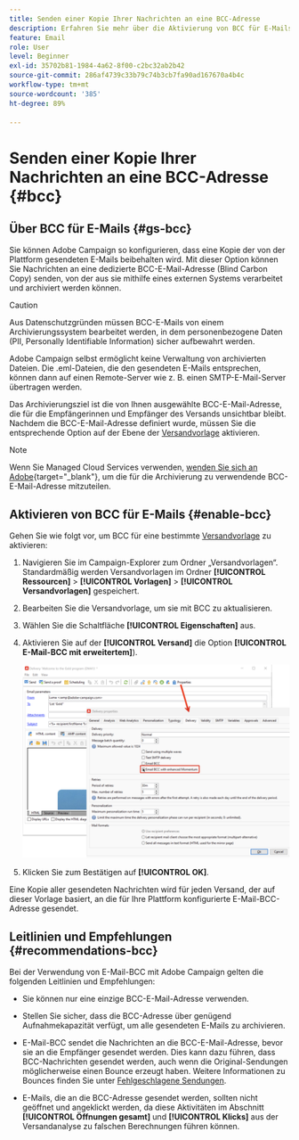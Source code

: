 ```yaml
---
title: Senden einer Kopie Ihrer Nachrichten an eine BCC-Adresse
description: Erfahren Sie mehr über die Aktivierung von BCC für E-Mails in Adobe Campaign
feature: Email
role: User
level: Beginner
exl-id: 35702b81-1984-4a62-8f00-c2bc32ab2b42
source-git-commit: 286af4739c33b79c74b3cb7fa90ad167670a4b4c
workflow-type: tm+mt
source-wordcount: '385'
ht-degree: 89%

---
```


# Senden einer Kopie Ihrer Nachrichten an eine BCC-Adresse {#bcc}

<!--
>[!NOTE]
>
>This capability is available starting Campaign v8.3. To check your version, refer to [this section](../start/compatibility-matrix.md#how-to-check-your-campaign-version-and-buildversion)-->

## Über BCC für E-Mails {#gs-bcc}

Sie können Adobe Campaign so konfigurieren, dass eine Kopie der von der Plattform gesendeten E-Mails beibehalten wird. Mit dieser Option können Sie Nachrichten an eine dedizierte BCC-E-Mail-Adresse (Blind Carbon Copy) senden, von der aus sie mithilfe eines externen Systems verarbeitet und archiviert werden können.

>[!CAUTION]
>
>Aus Datenschutzgründen müssen BCC-E-Mails von einem Archivierungssystem bearbeitet werden, in dem personenbezogene Daten (PII, Personally Identifiable Information) sicher aufbewahrt werden.

Adobe Campaign selbst ermöglicht keine Verwaltung von archivierten Dateien. Die .eml-Dateien, die den gesendeten E-Mails entsprechen, können dann auf einen Remote-Server wie z. B. einen SMTP-E-Mail-Server übertragen werden.

Das Archivierungsziel ist die von Ihnen ausgewählte BCC-E-Mail-Adresse, die für die Empfängerinnen und Empfänger des Versands unsichtbar bleibt. Nachdem die BCC-E-Mail-Adresse definiert wurde, müssen Sie die entsprechende Option auf der Ebene der [Versandvorlage](create-templates.md) aktivieren.

>[!NOTE]
>
>Wenn Sie Managed Cloud Services verwenden, [wenden Sie sich an Adobe](../start/campaign-faq.md#support){target="_blank"}, um die für die Archivierung zu verwendende BCC-E-Mail-Adresse mitzuteilen.

## Aktivieren von BCC für E-Mails {#enable-bcc}

Gehen Sie wie folgt vor, um BCC für eine bestimmte [Versandvorlage](create-templates.md) zu aktivieren:

1. Navigieren Sie im Campaign-Explorer zum Ordner „Versandvorlagen“. Standardmäßig werden Versandvorlagen im Ordner **[!UICONTROL Ressourcen]** > **[!UICONTROL Vorlagen]** > **[!UICONTROL Versandvorlagen]** gespeichert.
1. Bearbeiten Sie die Versandvorlage, um sie mit BCC zu aktualisieren.
1. Wählen Sie die Schaltfläche **[!UICONTROL Eigenschaften]** aus.
1. Aktivieren Sie auf der **[!UICONTROL Versand]** die Option **[!UICONTROL E-Mail-BCC mit erweitertem]**).

   ![](assets/email-bcc.png)

1. Klicken Sie zum Bestätigen auf **[!UICONTROL OK]**.

Eine Kopie aller gesendeten Nachrichten wird für jeden Versand, der auf dieser Vorlage basiert, an die für Ihre Plattform konfigurierte E-Mail-BCC-Adresse gesendet.

## Leitlinien und Empfehlungen {#recommendations-bcc}

Bei der Verwendung von E-Mail-BCC mit Adobe Campaign gelten die folgenden Leitlinien und Empfehlungen:

* Sie können nur eine einzige BCC-E-Mail-Adresse verwenden.

* Stellen Sie sicher, dass die BCC-Adresse über genügend Aufnahmekapazität verfügt, um alle gesendeten E-Mails zu archivieren.

* E-Mail-BCC <!--with Enhanced MTA--> sendet die Nachrichten an die BCC-E-Mail-Adresse, bevor sie an die Empfänger gesendet werden. Dies kann dazu führen, dass BCC-Nachrichten gesendet werden, auch wenn die Original-Sendungen möglicherweise einen Bounce erzeugt haben. Weitere Informationen zu Bounces finden Sie unter [Fehlgeschlagene Sendungen](delivery-failures.md).

* E-Mails, die an die BCC-Adresse gesendet werden, sollten nicht geöffnet und angeklickt werden, da diese Aktivitäten im Abschnitt **[!UICONTROL Öffnungen gesamt]** und **[!UICONTROL Klicks]** aus der Versandanalyse zu falschen Berechnungen führen können.

<!--Only successfully sent emails are taken in account, bounces are not.-->

